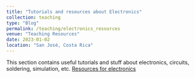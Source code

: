 ```yaml
---
title: "Tutorials and resources about Electronics"
collection: teaching
type: "Blog"
permalink: /teaching/electronics_resources
venue: "Teaching Resources"
date: 2023-01-02
location: "San José, Costa Rica"
---
```


This section contains useful tutorials and stuff about electronics, circuits, soldering, simulation, etc. [Resources for electronics](http://simp.ly/p/4RcLYK)